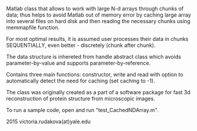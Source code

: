 Matlab class that allows to work with large N-d arrays through chunks of data; thus helps to avoid Matlab out of memory error by caching large array into several files on hard disk and then reading the necessary chunks using memmapfile function.

For most optimal results, it is assumed user processes their data in chunks SEQUENTIALLY, even better - discretely (chunk after chunk).

The data structure is inhereted from handle abstract class which avoids parameter-by-value and supports parameter-by-reference.

Contains three main functions: constructor, write and read with option to automatically detect the need for caching (set caching to -1).

The class was originally created as a part of a software package for fast 3d reconstruction of protein structure from microscopic images.

To run a sample code, open and run "test_CachedNDArray.m".

2015 victoria.rudakova(at)yale.edu
